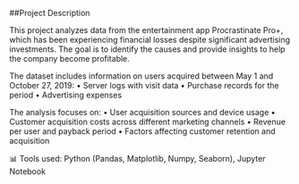##Project Description

This project analyzes data from the entertainment app Procrastinate Pro+, which has been experiencing financial losses despite significant advertising investments. The goal is to identify the causes and provide insights to help the company become profitable.

The dataset includes information on users acquired between May 1 and October 27, 2019:
	•	Server logs with visit data
	•	Purchase records for the period
	•	Advertising expenses

The analysis focuses on:
	•	User acquisition sources and device usage
	•	Customer acquisition costs across different marketing channels
	•	Revenue per user and payback period
	•	Factors affecting customer retention and acquisition

📊 Tools used: Python (Pandas, Matplotlib, Numpy, Seaborn), Jupyter Notebook
